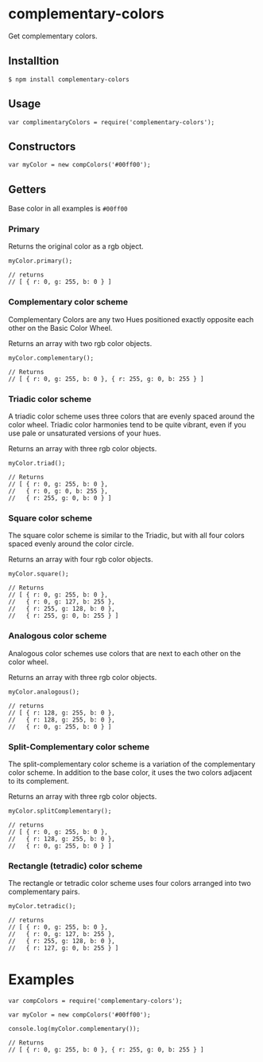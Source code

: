 # complementary-colors

Get complementary colors.

## Installtion

    $ npm install complementary-colors

## Usage

    var complimentaryColors = require('complementary-colors');

## Constructors

    var myColor = new compColors('#00ff00');

## Getters

Base color in all examples is `#00ff00`

### Primary 

Returns the original color as a rgb object.

    myColor.primary();

	// returns
	// [ { r: 0, g: 255, b: 0 } ]

### Complementary color scheme

Complementary Colors are any two Hues positioned exactly opposite each other on the Basic Color Wheel. 

Returns an array with two rgb color objects.

    myColor.complementary();

	// Returns
	// [ { r: 0, g: 255, b: 0 }, { r: 255, g: 0, b: 255 } ]

### Triadic color scheme 

A triadic color scheme uses three colors that are evenly spaced around the color wheel. Triadic color harmonies tend to be quite vibrant, even if you use pale or unsaturated versions of your hues.

Returns an array with three rgb color objects.

	myColor.triad();

	// Returns
	// [ { r: 0, g: 255, b: 0 },
	//   { r: 0, g: 0, b: 255 },
	//   { r: 255, g: 0, b: 0 } ]

   
### Square color scheme

The square color scheme is similar to the Triadic, but with all four colors spaced evenly around the color circle.

Returns an array with four rgb color objects.

	myColor.square();

	// Returns
	// [ { r: 0, g: 255, b: 0 },
	//   { r: 0, g: 127, b: 255 },
	//   { r: 255, g: 128, b: 0 },
	//   { r: 255, g: 0, b: 255 } ]

### Analogous color scheme

Analogous color schemes use colors that are next to each other on the color wheel.

Returns an array with three rgb color objects.
    
    myColor.analogous();

	// returns 
	// [ { r: 128, g: 255, b: 0 },
	//   { r: 128, g: 255, b: 0 },
	//   { r: 0, g: 255, b: 0 } ]

### Split-Complementary color scheme 

The split-complementary color scheme is a variation of the complementary color scheme. In addition to the base color, it uses the two colors adjacent to its complement.

Returns an array with three rgb color objects.

    myColor.splitComplementary();

	// returns 
	// [ { r: 0, g: 255, b: 0 },
	//   { r: 128, g: 255, b: 0 },
	//   { r: 0, g: 255, b: 0 } ]

### Rectangle (tetradic) color scheme 

The rectangle or tetradic color scheme uses four colors arranged into two complementary pairs.

    myColor.tetradic();

	// returns
	// [ { r: 0, g: 255, b: 0 },
	//   { r: 0, g: 127, b: 255 },
	//   { r: 255, g: 128, b: 0 },
	//   { r: 127, g: 0, b: 255 } ]

    
# Examples

    var compColors = require('complementary-colors');
    
    var myColor = new compColors('#00ff00');
    
    console.log(myColor.complementary());

	// Returns
	// [ { r: 0, g: 255, b: 0 }, { r: 255, g: 0, b: 255 } ]
